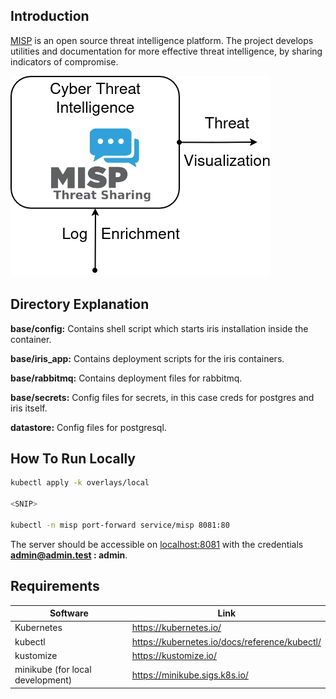 ## Introduction
[MISP](https://www.misp-project.org/) is an open source threat intelligence platform. The project develops utilities and documentation for more effective threat intelligence, by sharing indicators of compromise.

![misp architecture](./img/cti-arch.webp)

## Directory Explanation

**base/config:** Contains shell script which starts iris installation inside the container. 

**base/iris_app:** Contains deployment scripts for the iris containers. 

**base/rabbitmq:** Contains deployment files for rabbitmq. 

**base/secrets:** Config files for secrets, in this case creds for postgres and iris itself.

**datastore:** Config files for postgresql.

## How To Run Locally

```bash
kubectl apply -k overlays/local

<SNIP>

kubectl -n misp port-forward service/misp 8081:80
```

The server should be accessible on [localhost:8081](http://localhost:8081) with the credentials **admin@admin.test : admin**.

## Requirements

| Software                         | Link                                          |
| -------------------------------- | --------------------------------------------- |
| Kubernetes                       | https://kubernetes.io/                        |
| kubectl                          | https://kubernetes.io/docs/reference/kubectl/ |
| kustomize                        | https://kustomize.io/                         |
| minikube (for local development) | https://minikube.sigs.k8s.io/                 |